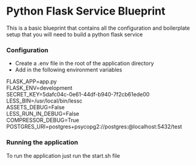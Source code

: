 # Python Flask Service Blueprint
This is a basic blueprint that contains all the configuration and boilerplate setup that you will need to build a python flask service

### Configuration
- Create a .env file in the root of the application directory
- Add in the following environment variables

FLASK_APP=app.py  
FLASK_ENV=development  
SECRET_KEY=5dafc04c-0e61-44df-b940-7f2cb61ede00  
LESS_BIN=/usr/local/bin/lessc  
ASSETS_DEBUG=False  
LESS_RUN_IN_DEBUG=False  
COMPRESSOR_DEBUG=True  
POSTGRES_URI=postgres+psycopg2://postgres:@localhost:5432/test 

### Running the application
To run the application just run the start.sh file 



